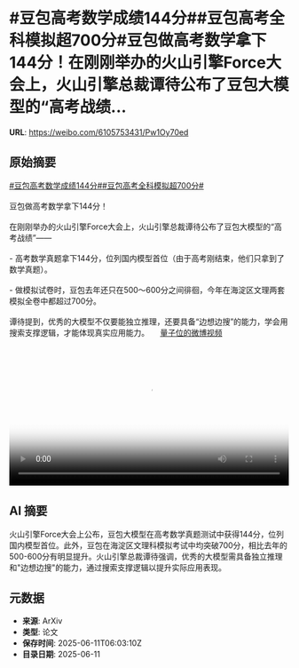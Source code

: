 # #豆包高考数学成绩144分##豆包高考全科模拟超700分#豆包做高考数学拿下144分！在刚刚举办的火山引擎Force大会上，火山引擎总裁谭待公布了豆包大模型的“高考战绩...

**URL**: https://weibo.com/6105753431/Pw1Oy70ed

## 原始摘要

<a href="https://m.weibo.cn/search?containerid=231522type%3D1%26t%3D10%26q%3D%23%E8%B1%86%E5%8C%85%E9%AB%98%E8%80%83%E6%95%B0%E5%AD%A6%E6%88%90%E7%BB%A9144%E5%88%86%23&amp;extparam=%23%E8%B1%86%E5%8C%85%E9%AB%98%E8%80%83%E6%95%B0%E5%AD%A6%E6%88%90%E7%BB%A9144%E5%88%86%23" data-hide=""><span class="surl-text">#豆包高考数学成绩144分#</span></a><a href="https://m.weibo.cn/search?containerid=231522type%3D1%26t%3D10%26q%3D%23%E8%B1%86%E5%8C%85%E9%AB%98%E8%80%83%E5%85%A8%E7%A7%91%E6%A8%A1%E6%8B%9F%E8%B6%85700%E5%88%86%23&amp;extparam=%23%E8%B1%86%E5%8C%85%E9%AB%98%E8%80%83%E5%85%A8%E7%A7%91%E6%A8%A1%E6%8B%9F%E8%B6%85700%E5%88%86%23" data-hide=""><span class="surl-text">#豆包高考全科模拟超700分#</span></a><br><br>豆包做高考数学拿下144分！<br><br>在刚刚举办的火山引擎Force大会上，火山引擎总裁谭待公布了豆包大模型的“高考战绩”——<br><br>- 高考数学真题拿下144分，位列国内模型首位（由于高考刚结束，他们只拿到了数学真题）。<br>    <br>- 做模拟试卷时，豆包去年还只在500～600分之间徘徊，今年在海淀区文理两套模拟全卷中都超过700分。<br><br>谭待提到，优秀的大模型不仅要能独立推理，还要具备“边想边搜”的能力，学会用搜索支撑逻辑，才能体现真实应用能力。 <a href="https://video.weibo.com/show?fid=1034:5176333786087442" data-hide=""><span class="url-icon"><img style="width: 1rem;height: 1rem" src="https://h5.sinaimg.cn/upload/2015/09/25/3/timeline_card_small_video_default.png" referrerpolicy="no-referrer"></span><span class="surl-text">量子位的微博视频</span></a><br clear="both"><div style="clear: both"></div><video controls="controls" poster="https://tvax3.sinaimg.cn/orj480/006Fd7o3ly1i2baxan483j30zk0jw763.jpg" style="width: 100%"><source src="https://f.video.weibocdn.com/o0/1i3YARW9lx08oXhY2MkU01041200mmaH0E010.mp4?label=mp4_720p&amp;template=1280x716.25.0&amp;ori=0&amp;ps=1CwnkDw1GXwCQx&amp;Expires=1749625125&amp;ssig=si8bR2GvEJ&amp;KID=unistore,video"><source src="https://f.video.weibocdn.com/o0/OCme3lL7lx08oXhWTh8A01041200agGW0E010.mp4?label=mp4_hd&amp;template=856x480.25.0&amp;ori=0&amp;ps=1CwnkDw1GXwCQx&amp;Expires=1749625125&amp;ssig=Uf1Ze3%2FvNc&amp;KID=unistore,video"><source src="https://f.video.weibocdn.com/o0/p6XBLknclx08oXhWsixG010412006rVl0E010.mp4?label=mp4_ld&amp;template=640x360.25.0&amp;ori=0&amp;ps=1CwnkDw1GXwCQx&amp;Expires=1749625125&amp;ssig=1nXCJ7T5yU&amp;KID=unistore,video"><p>视频无法显示，请前往<a href="https://video.weibo.com/show?fid=1034%3A5176333786087442" target="_blank" rel="noopener noreferrer">微博视频</a>观看。</p></video>

## AI 摘要

火山引擎Force大会上公布，豆包大模型在高考数学真题测试中获得144分，位列国内模型首位。此外，豆包在海淀区文理科模拟考试中均突破700分，相比去年的500-600分有明显提升。火山引擎总裁谭待强调，优秀的大模型需具备独立推理和"边想边搜"的能力，通过搜索支撑逻辑以提升实际应用表现。

## 元数据

- **来源**: ArXiv
- **类型**: 论文
- **保存时间**: 2025-06-11T06:03:10Z
- **目录日期**: 2025-06-11
